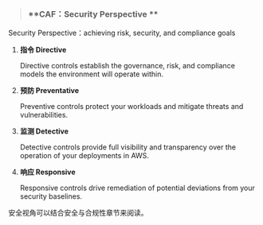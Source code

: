 > ### **CAF：Security Perspective **

Security Perspective：achieving risk, security, and compliance goals

1. **指令 Directive**

   Directive controls establish the governance, risk, and compliance models the environment will operate within.

2. **预防 Preventative**

   Preventive controls protect your workloads and mitigate threats and vulnerabilities.

3. **监测 Detective**

   Detective controls provide full visibility and transparency over the operation of your deployments in AWS.

4. **响应 Responsive**

   Responsive controls drive remediation of potential deviations from your security baselines.

安全视角可以结合安全与合规性章节来阅读。

